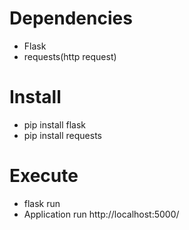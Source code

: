 # Dependencies
   + Flask
   + requests(http request)
# Install
   + pip install flask
   + pip install requests
# Execute
  + flask run
  + Application run http://localhost:5000/

